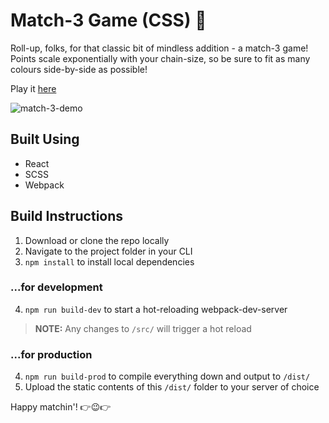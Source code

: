 # Match-3 Game (CSS) 🎨

Roll-up, folks, for that classic bit of mindless addition - a match-3 game! Points scale exponentially with your chain-size, so be sure to fit as many colours side-by-side as possible!

Play it [here](https://pookage.github.io/match-3-css/dist/)

![match-3-demo](https://user-images.githubusercontent.com/3370135/60680845-d5b82e80-9e84-11e9-9f78-f83d4db8a0f4.gif)


## Built Using

- React
- SCSS
- Webpack

## Build Instructions

1. Download or clone the repo locally
2. Navigate to the project folder in your CLI
3. `npm install` to install local dependencies

### ...for development

4. `npm run build-dev` to start a hot-reloading webpack-dev-server

>**NOTE:** 
>Any changes to `/src/` will trigger a hot reload


### ...for production

4. `npm run build-prod` to compile everything down and output to `/dist/`
5. Upload the static contents of this `/dist/` folder to your server of choice

Happy matchin'! 👉😉👉
